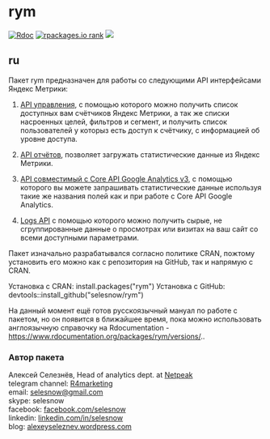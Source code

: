 # rym
[![Rdoc](http://www.rdocumentation.org/badges/version/rym)](http://www.rdocumentation.org/packages/rym)
[![rpackages.io rank](http://www.rpackages.io/badge/rym.svg)](http://www.rpackages.io/package/rym)
[![](https://cranlogs.r-pkg.org/badges/rym)](https://cran.r-project.org/package=rym)

## ru
Пакет rym предназначен для работы со следующими API интерфейсами Яндекс Метрики:

1. [API управления](https://tech.yandex.ru/metrika/doc/api2/management/intro-docpage/), с помощью которого можно получить список доступных вам счётчиков Яндекс Метрики, а так же списки насроенных целей, фильтров и сегмент, и получить список пользователей у которыз есть доступ к счётчику, с информацией об уровне доступа.

2. [API отчётов](https://tech.yandex.ru/metrika/doc/api2/api_v1/intro-docpage/), позволяет загружать статистические данные из Яндекс Метрики.

3. [API совместимый с Core API Google Analytics v3](https://tech.yandex.ru/metrika/doc/api2/ga/intro-docpage/), с помощью которого вы можете запрашивать статистические данные используя такие же названия полей как и при работе с Core API Google Analytics.

4. [Logs API](https://tech.yandex.ru/metrika/doc/api2/logs/intro-docpage/) с помощью которого можно получить сырые, не сгруппированные данные о просмотрах или визитах на ваш сайт со всеми доступными параметрами.

Пакет изначально разрабатывался согласно политике CRAN, пожтому установить его можно как с репозитория на GitHub, так и напрямую с CRAN.

Установка с CRAN: install.packages("rym")
Установка с GitHub: devtools::install_github("selesnow/rym")

На данный момент ещё готов русскоязычный мануал по работе с пакетом, но он появится в ближайшее время, пока можно использовать англоязычную справочку на Rdocumentation - https://www.rdocumentation.org/packages/rym/versions/..

### Автор пакета
Алексей Селезнёв, Head of analytics dept. at [Netpeak](https://netpeak.net)
<Br>telegram channel: [R4marketing](https://t.me/R4marketing)
<Br>email: selesnow@gmail.com
<Br>skype: selesnow
<Br>facebook: [facebook.com/selesnow](https://facebook.com/selesnow)
<Br>linkedin: [linkedin.com/in/selesnow](https://linkedin.com/in/selesnow)
<Br>blog: [alexeyseleznev.wordpress.com](https://alexeyseleznev.wordpress.com/)
